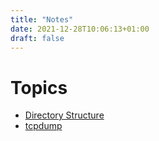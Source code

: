 ```yaml
---
title: "Notes"
date: 2021-12-28T10:06:13+01:00
draft: false
---
```


# Topics
- [Directory Structure](directory_structure)
- [tcpdump](network/tcpdump)
